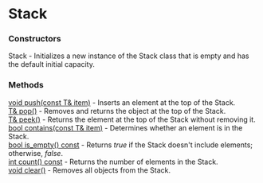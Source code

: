 # Stack

### Constructors
Stack - Initializes a new instance of the Stack class that is empty and has the default initial capacity.

### Methods
[void push(const T& item)](https://github.com/marcelochaves95/collections/blob/bb6c62d0f59b79aa3715c4bbbea70a029ad8d1dc/src/stack.h#L21) - Inserts an element at the top of the Stack.<br>
[T& pop()](https://github.com/marcelochaves95/collections/blob/bb6c62d0f59b79aa3715c4bbbea70a029ad8d1dc/src/stack.h#L26) - Removes and returns the object at the top of the Stack.<br>
[T& peek()](https://github.com/marcelochaves95/collections/blob/bb6c62d0f59b79aa3715c4bbbea70a029ad8d1dc/src/stack.h#L38) - Returns the element at the top of the Stack without removing it.<br>
[bool contains(const T& item)](https://github.com/marcelochaves95/collections/blob/bb6c62d0f59b79aa3715c4bbbea70a029ad8d1dc/src/stack.h#L48) - Determines whether an element is in the Stack.<br>
[bool is_empty() const](https://github.com/marcelochaves95/collections/blob/bb6c62d0f59b79aa3715c4bbbea70a029ad8d1dc/src/stack.h#L53) - Returns _true_ if the Stack doesn't include elements; otherwise, _false_.<br>
[int count() const](https://github.com/marcelochaves95/collections/blob/bb6c62d0f59b79aa3715c4bbbea70a029ad8d1dc/src/stack.h#L58) - Returns the number of elements in the Stack.<br>
[void clear()](https://github.com/marcelochaves95/collections/blob/bb6c62d0f59b79aa3715c4bbbea70a029ad8d1dc/src/stack.h#L63) - Removes all objects from the Stack.<br>
